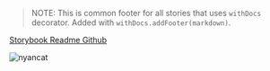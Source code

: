 > NOTE: This is common footer for all stories that uses `withDocs` decorator. Added with `withDocs.addFooter(markdown)`.

[Storybook Readme Github](https://github.com/baktiaditya/bvap-storybook-readme)

![nyancat](https://encrypted-tbn0.gstatic.com/images?q=tbn:ANd9GcTfS_Bia8sqGFYp-qndJ_eHllQsDsclnU6xth6cZnjgW2hvA6YB)
